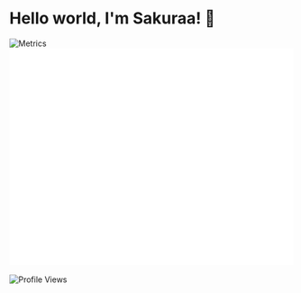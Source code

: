
# Hello world, I'm Sakuraa! 👋
<picture>
  <img src="https://count.getloli.com/get/@SakuraaDevelopment?theme=rule34" alt="Metrics">
</picture>

<picture>
  <img src="/github-metrics.svg" alt="Metrics">
</picture>

![Profile Views](https://komarev.com/ghpvc/?username=SakuraaDevelopment&style=flat-square&color=orange)

